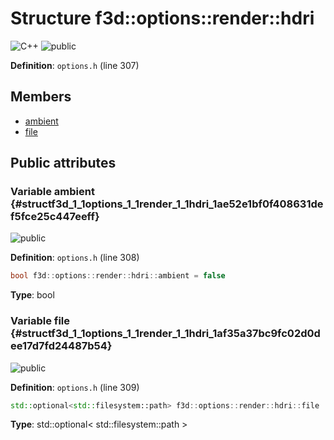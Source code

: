 # Structure f3d::options::render::hdri

![][C++]
![][public]

**Definition**: `options.h` (line 307)





## Members

* [ambient](structf3d_1_1options_1_1render_1_1hdri.md#structf3d_1_1options_1_1render_1_1hdri_1ae52e1bf0f408631def5fce25c447eeff)
* [file](structf3d_1_1options_1_1render_1_1hdri.md#structf3d_1_1options_1_1render_1_1hdri_1af35a37bc9fc02d0dee17d7fd24487b54)

## Public attributes

### Variable ambient {#structf3d_1_1options_1_1render_1_1hdri_1ae52e1bf0f408631def5fce25c447eeff}

![][public]

**Definition**: `options.h` (line 308)


```cpp
bool f3d::options::render::hdri::ambient = false
```








**Type**: bool



### Variable file {#structf3d_1_1options_1_1render_1_1hdri_1af35a37bc9fc02d0dee17d7fd24487b54}

![][public]

**Definition**: `options.h` (line 309)


```cpp
std::optional<std::filesystem::path> f3d::options::render::hdri::file
```








**Type**: std::optional< std::filesystem::path >



[public]: https://img.shields.io/badge/-public-brightgreen (public)
[C++]: https://img.shields.io/badge/language-C%2B%2B-blue (C++)
[const]: https://img.shields.io/badge/-const-lightblue (const)
[protected]: https://img.shields.io/badge/-protected-yellow (protected)
[static]: https://img.shields.io/badge/-static-lightgrey (static)
[private]: https://img.shields.io/badge/-private-red (private)